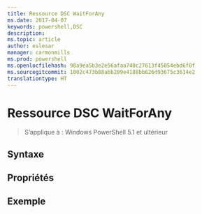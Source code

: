 ```yaml
---
title: Ressource DSC WaitForAny
ms.date: 2017-04-07
keywords: powershell,DSC
description: 
ms.topic: article
author: eslesar
manager: carmonmills
ms.prod: powershell
ms.openlocfilehash: 98a9ea5b3e2e56afaa740c27613f45054ebd6f0f
ms.sourcegitcommit: 1002c473b88abb209e4188bb626d93675c3614e2
translationtype: HT
---
```

# <a name="dsc-waitforany-resource"></a>Ressource DSC WaitForAny

> S’applique à : Windows PowerShell 5.1 et ultérieur


## <a name="syntax"></a>Syntaxe



## <a name="properties"></a>Propriétés




## <a name="example"></a>Exemple